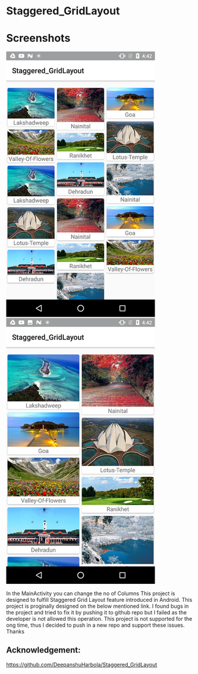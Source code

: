 # Staggered_GridLayout
# Screenshots
<div align="left">
    <img src="/Screenshot1.png" width="400px"</img> 
   <img src="/Screenshot2.png" width="400px"</img> 
</div>

In the MainActivity you can change the no of Columns
This project is designed to fulfill Staggered Grid Layout feature introduced in Android. This project is proginally designed on the below mentioned link. I found bugs in the project and tried to fix it by pushing it to github repo but I failed as the developer is not allowed this operation. This project is not supported for the ong time, thus I decided to push in a new repo and support these issues. 
Thanks

## Acknowledgement:
https://github.com/DeepanshuHarbola/Staggered_GridLayout
